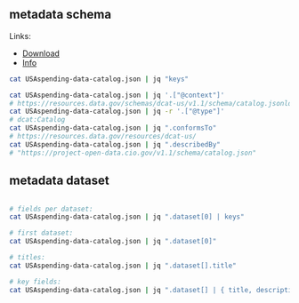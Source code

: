 ## metadata schema

Links:
- [Download](https://files.usaspending.gov/docs/USAspending-data-catalog.json)
- [Info](https://www.usaspending.gov/download_center/dataset_metadata)

```sh
cat USAspending-data-catalog.json | jq "keys"

cat USAspending-data-catalog.json | jq '.["@context"]'
# https://resources.data.gov/schemas/dcat-us/v1.1/schema/catalog.jsonld
cat USAspending-data-catalog.json | jq -r '.["@type"]'
# dcat:Catalog
cat USAspending-data-catalog.json | jq ".conformsTo"
# https://resources.data.gov/resources/dcat-us/
cat USAspending-data-catalog.json | jq ".describedBy"
# "https://project-open-data.cio.gov/v1.1/schema/catalog.json"
```

## metadata dataset

```sh

# fields per dataset:
cat USAspending-data-catalog.json | jq ".dataset[0] | keys"

# first dataset:
cat USAspending-data-catalog.json | jq ".dataset[0]"

# titles:
cat USAspending-data-catalog.json | jq ".dataset[].title"

# key fields:
cat USAspending-data-catalog.json | jq ".dataset[] | { title, description, describedBy, landingPage }"

```
